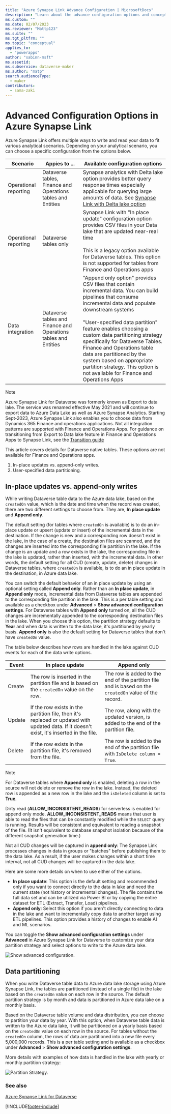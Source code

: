 ```yaml
---
title: "Azure Synapse Link Advance Configuration | MicrosoftDocs"
description: "Learn about the advance configuration options and concepts in Azure Synapse Link for Dataverse."
ms.custom: ""
ms.date: 02/07/2023
ms.reviewer: "Mattp123"
ms.suite: ""
ms.tgt_pltfrm: ""
ms.topic: "conceptual"
applies_to: 
  - "powerapps"
author: "sabinn-msft"
ms.assetid: 
ms.subservice: dataverse-maker
ms.author: "matp"
search.audienceType: 
  - maker
contributors:
  - sama-zaki
---
```


# Advanced Configuration Options in Azure Synapse Link

Azure Synapse Link offers multiple ways to write and read your data to fit various analytical scenarios. Depending on your analytical scenario, you can choose a specific configuration from the options below.

|Scenario  | Appies to ...  | Available configuration options |
|----------|----------------|---------------------------------|
| Operational reporting | Dataverse tables,  Finance and Operations tables and Entities |  Synapse analytics with Delta lake option provides better query response times especially applicable for  querying large amounts of data. See [Synapse Link with Delta lake option](https://learn.microsoft.com/power-apps/maker/data-platform/azure-synapse-link-delta-lake )  |
| Operational reporting | Dataverse tables only |  Synapse Link with "In place update" configuration option provides CSV files in your Data lake that are updated near-real time  <br><br> This is a legacy option available for Dataverse tables. This option is not supported for tables from Finance and Operations apps |
| Data integration | Dataverse tables and Finance and Operations tables and Entities | "Append only option" provides CSV files that contain incremental data. You can build pipelines that consume incremental data and populate downstream systems <br><br> "User-specified data partition" feature enables choosing a custom data partitioning strategy specifically for Dataverse Tables. Finance and Operations table data are partitioned by the system based on appropriate partition strategy. This option is not available for Finance and Operations Apps|     


> [!NOTE]
> Azure Synapse Link for Dataverse was formerly known as Export to data lake. The service was renamed effective May 2021 and will continue to export data to Azure Data Lake as well as Azure Synapse Analytics. 
> Starting Sept-2023, Azure Synapse Link also enables you to choose data from Dynamics 365 Finance and operations applications. Not all integration patterns are supported with Finance and Operations Apps. For guidance on transitioning from Export to Data lake feature in Finance and Operations Apps to Synapse Link, see the [Transition guide](https://learn.microsoft.com/power-apps/maker/data-platform/azure-synapse-link-transition-from-fno) 

This article covers details for Dataverse native tables. These options are not available for Finance and Operations apps.

1. In-place updates vs. append-only writes.
2. User-specified data partitioning.

## In-place updates vs. append-only writes

While writing Dataverse table data to the Azure data lake, based on the `createdOn` value, which is the date and time when the record was created, there are two different settings to choose from. They are, **In place update** and **Append only**.

The default setting (for tables where `createdOn` is available) is to do an in-place update or upsert (update or insert) of the incremental data in the destination. If the change is new and a corresponding row doesn't exist in the lake, in the case of a create, the destination files are scanned, and the changes are inserted into the corresponding file partition in the lake. If the change is an update and a row exists in the lake, the corresponding file in the lake is updated, rather than inserted, with the incremental data. In other words, the default setting for all CUD (create, update, delete) changes in Dataverse tables, where `createdOn` is available, is to do an in place update in the destination, in Azure data lake.

You can switch the default behavior of an in place update by using an optional setting called **Append only**. Rather than an **In place update**, in **Append only** mode, incremental data from Dataverse tables are appended to the corresponding file partition in the lake. This is a per table setting and available as a checkbox under **Advanced** > **Show advanced configuration settings**. For Dataverse tables with **Append only** turned on, all the CUD changes are incrementally appended to the corresponding destination files in the lake. When you choose this option, the partition strategy defaults to **Year** and when data is written to the data lake, it's partitioned by yearly basis. **Append only** is also the default setting for Dataverse tables that don't have `createdOn` value.

The table below describes how rows are handled in the lake against CUD events for each of the data write options.

|Event  |In place update  |Append only  |
|---------|---------|---------|
|Create     |  The row is inserted in the partition file and is based on the `createdOn` value on the row.       | The row is added to the end of the partition file and is based on the `createdOn` value of the record.    |
|Update     | If the row exists in the partition file, then it's replaced or updated with updated data. If it doesn't exist, it's inserted in the file.    |  The row, along with the updated version, is added to the end of the partition file.   |
|Delete     |  If the row exists in the partition file, it's removed from the file.    | The row is added to the end of the partition file with `IsDelete column = True`.    |

> [!NOTE]
> For Dataverse tables where **Append only** is enabled, deleting a row in the source will not delete or remove the row in the lake. Instead, the deleted row is appended as a new row in the lake and the `isDeleted` column is set to **True**.
>
> Dirty read (**ALLOW_INCONSISTENT_READS**) for serverless is enabled for append only mode. **ALLOW_INCONSISTENT_READS** means that user is able to read the files that can be constantly modified while the `SELECT` query is running. Results will be consistent and equivalent to reading a snapshot of the file. (It isn't equivalent to database snapshot isolation because of the different snapshot generation time.)
>
> Not all CUD changes will be captured in **append only**: The Synapse Link processes changes in data in groups or "batches" before publishing them to the data lake. As a result, if the user makes changes within a short time interval, not all CUD changes will be captured in the data lake.

Here are some more details on when to use either of the options.

- **In place update**:  This option is the default setting and recommended only if you want to connect directly to the data in lake and need the current state (not history or incremental changes). The file contains the full data set and can be utilized via Power BI or by copying the entire dataset for ETL (Extract, Transfer, Load) pipelines.
- **Append only**: Select this option if you aren't directly connecting to data in the lake and want to incrementally copy data to another target using ETL pipelines. This option provides a history of changes to enable AI and ML scenarios.

You can toggle the **Show advanced configuration settings** under **Advanced** in Azure Synapse Link for Dataverse to customize your data partition strategy and select options to write to the Azure data lake.

![Show advanced configuration.](media/export-data-lake-show-advanced-config.png "Show advanced configuration")

## Data partitioning

When you write Dataverse table data to Azure data lake storage using Azure Synapse Link, the tables are partitioned (instead of a single file) in the lake based on the `createdOn` value on each row in the source. The default partition strategy is by month and data is partitioned in Azure data lake on a monthly basis.

Based on the Dataverse table volume and data distribution, you can choose to partition your data by year. With this option, when Dataverse table data is written to the Azure data lake, it will be partitioned on a yearly basis based on the `createdOn` value on each row in the source. For tables without the `createdOn` column, the rows of data are partitioned into a new file every 5,000,000 records. This is a per table setting and is available as a checkbox under **Advanced** > **Show advanced configuration settings**.

More details with examples of how data is handled in the lake with yearly or monthly partition strategy:

![Partition Strategy.](media/export-data-lake-partition-strategy.png "Show advanced configuration")

### See also

[Azure Synapse Link for Dataverse](./export-to-data-lake.md)

[!INCLUDE[footer-include](../../includes/footer-banner.md)]
